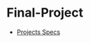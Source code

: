 # Final-Project
- [Projects Specs](https://docs.google.com/document/d/1vt7cRiKAKDD8sCBdbc3GGJvx7KOzCcfE9_y9zePfJlY/edit)